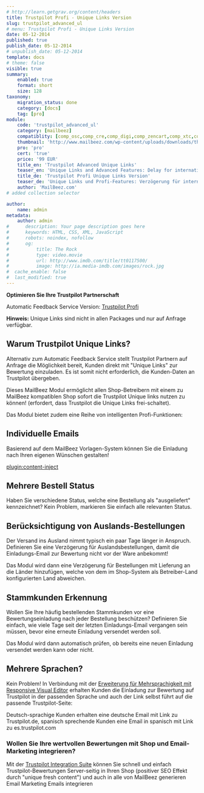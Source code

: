 ```yaml
---
# http://learn.getgrav.org/content/headers
title: Trustpilot Profi - Unique Links Version
slug: trustpilot_advanced_ul
# menu: Trustpilot Profi - Unique Links Version
date: 05-12-2014
published: true
publish_date: 05-12-2014
# unpublish_date: 05-12-2014
template: docs
# theme: false
visible: true
summary:
    enabled: true
    format: short
    size: 128
taxonomy:
    migration_status: done
    category: [docs]
    tag: [pro]
module:
    code: 'trustpilot_advanced_ul'
    category: [mailbeez]
    compatiblity: [comp_osc,comp_cre,comp_digi,comp_zencart,comp_xtc,comp_gambio]
    thumbnail: 'http://www.mailbeez.com/wp-content/uploads/downloads/thumbnails/2013/06/top_64.png'
    pro: 'pro'
    cert: 'true'
    price: '99 EUR'
    title_en: 'Trustpilot Advanced Unique Links'
    teaser_en: 'Unique Links and Advanced Features: Delay for international orders, multiple Order status, recognition of regular customers'
    title_de: 'Trustpilot Profi Unique Links Version'
    teaser_de: 'Unique Links und Profi-Features: Verzögerung für internationale Bestellungen, Stammkunden-Erkennung und mehr'
    author: 'MailBeez.com'
# added collection selector

author:
    name: admin
metadata:
    author: admin
#      description: Your page description goes here
#      keywords: HTML, CSS, XML, JavaScript
#      robots: noindex, nofollow
#      og:
#          title: The Rock
#          type: video.movie
#          url: http://www.imdb.com/title/tt0117500/
#          image: http://ia.media-imdb.com/images/rock.jpg
#  cache_enable: false
#  last_modified: true
---
```


**Optimieren Sie Ihre Trustpilot Partnerschaft**

Automatic Feedback Service Version: [Trustpilot Profi](/dokumentation/mailbeez/trustpilot_advanced/)

**Hinweis:** Unique Links sind nicht in allen Packages und nur auf Anfrage verfügbar.

## Warum Trustpilot Unique Links?

Alternativ zum Automatic Feedback Service stellt Trustpilot Partnern auf Anfrage die Möglichkeit bereit, Kunden direkt mit "Unique Links" zur Bewertung einzuladen. Es ist somit nicht erforderlich, die Kunden-Daten an Trustpilot übergeben.

Dieses MailBeez Modul ermöglicht allen Shop-Betreibern mit einem zu MailBeez kompatiblen Shop sofort die Trustpilot Unique links nutzen zu können! (erfordert, dass Trustpilot die Unique Links frei-schaltet).

Das Modul bietet zudem eine Reihe von intelligenten Profi-Funktionen:

## Individuelle Emails

Basierend auf dem MailBeez Vorlagen-System können Sie die Einladung nach Ihren eigenen Wünschen gestalten!

[plugin:content-inject](/content_blocks/pro_responsive_template)

## Mehrere Bestell Status

Haben Sie verschiedene Status, welche eine Bestellung als "ausgeliefert" kennzeichnet? Kein Problem, markieren Sie einfach alle relevanten Status.

## Berücksichtigung von Auslands-Bestellungen

Der Versand ins Ausland nimmt typisch ein paar Tage länger in Anspruch. Definieren Sie eine Verzögerung für Auslandsbestellungen, damit die Einladungs-Email zur Bewertung nicht vor der Ware anbekommt!

Das Modul wird dann eine Verzögerung für Bestellungen mit Lieferung an die Länder hinzufügen, welche von dem im Shop-System als Betreiber-Land konfigurierten Land abweichen.

## Stammkunden Erkennung

Wollen Sie Ihre häufig bestellenden Stammkunden vor eine Bewertungseinladung nach jeder Bestellung beschützen? Definieren Sie einfach, wie viele Tage seit der letzten Einladungs-Email vergangen sein müssen, bevor eine erneute Einladung versendet werden soll.

Das Modul wird dann automatisch prüfen, ob bereits eine neuen Einladung versendet werden kann oder nicht.

## Mehrere Sprachen?

Kein Problem! In Verbindung mit der [Erweiterung für Mehrsprachigkeit mit Responsive Visual Editor](/dokumentation/configbeez/config_tmplmngr_lng/) erhalten Kunden die Einladung zur Bewertung auf Trustpilot in der passenden Sprache und auch der Link selbst führt auf die passende Trustpilot-Seite:

Deutsch-sprachige Kunden erhalten eine deutsche Email mit Link zu Trustpilot.de, spanisch sprechende Kunden eine Email in spanisch mit Link zu es.trustpilot.com

### Wollen Sie Ihre wertvollen Bewertungen mit Shop und Email-Marketing integrieren?

Mit der [Trustpilot Integration Suite](/dokumentation/mailbeez/config_trustpilot_rss_importer/) können Sie schnell und einfach Trustpilot-Bewertungen Server-seitig in Ihren Shop (positiver SEO Effekt durch "unique fresh content") und auch in alle von MailBeez generieren Email Marketing Emails integrieren
